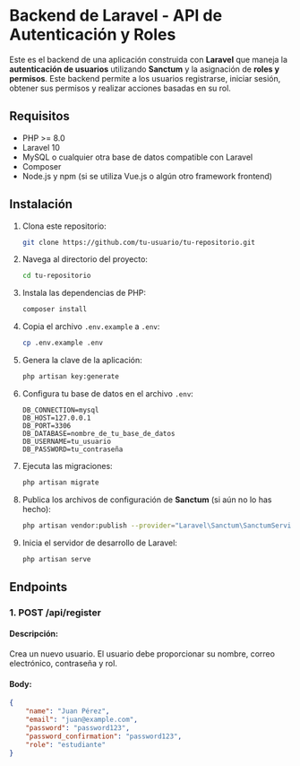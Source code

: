 # Backend de Laravel - API de Autenticación y Roles

Este es el backend de una aplicación construida con **Laravel** que maneja la **autenticación de usuarios** utilizando **Sanctum** y la asignación de **roles y permisos**. Este backend permite a los usuarios registrarse, iniciar sesión, obtener sus permisos y realizar acciones basadas en su rol.

## Requisitos

- PHP >= 8.0
- Laravel 10
- MySQL o cualquier otra base de datos compatible con Laravel
- Composer
- Node.js y npm (si se utiliza Vue.js o algún otro framework frontend)

## Instalación

1. Clona este repositorio:
    ```bash
    git clone https://github.com/tu-usuario/tu-repositorio.git
    ```

2. Navega al directorio del proyecto:
    ```bash
    cd tu-repositorio
    ```

3. Instala las dependencias de PHP:
    ```bash
    composer install
    ```

4. Copia el archivo `.env.example` a `.env`:
    ```bash
    cp .env.example .env
    ```

5. Genera la clave de la aplicación:
    ```bash
    php artisan key:generate
    ```

6. Configura tu base de datos en el archivo `.env`:
    ```env
    DB_CONNECTION=mysql
    DB_HOST=127.0.0.1
    DB_PORT=3306
    DB_DATABASE=nombre_de_tu_base_de_datos
    DB_USERNAME=tu_usuario
    DB_PASSWORD=tu_contraseña
    ```

7. Ejecuta las migraciones:
    ```bash
    php artisan migrate
    ```

8. Publica los archivos de configuración de **Sanctum** (si aún no lo has hecho):
    ```bash
    php artisan vendor:publish --provider="Laravel\Sanctum\SanctumServiceProvider"
    ```

9. Inicia el servidor de desarrollo de Laravel:
    ```bash
    php artisan serve
    ```

## Endpoints

### 1. **POST /api/register**

#### Descripción:
Crea un nuevo usuario. El usuario debe proporcionar su nombre, correo electrónico, contraseña y rol.

#### Body:

```json
{
    "name": "Juan Pérez",
    "email": "juan@example.com",
    "password": "password123",
    "password_confirmation": "password123",
    "role": "estudiante"
}
